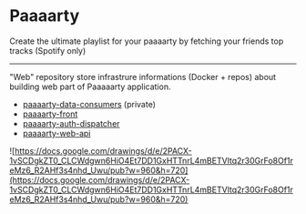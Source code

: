 # Paaaarty 
Create the ultimate playlist for your paaaarty by fetching your friends top tracks (Spotify only)

--------

"Web" repository store infrastrure informations (Docker + repos) about building web part of Paaaaarty application.

- [paaaarty-data-consumers](https://github.com/wittydeveloper/paaaarty-data-consumers) (private)
- [paaaarty-front](http://github.com/thefrenchhouse/paaaarty-front)
- [paaaarty-auth-dispatcher](http://github.com/thefrenchhouse/paaaarty-auth-dispatcher)
- [paaaarty-web-api](https://github.com/thefrenchhouse/paaaarty-web-api)

![https://docs.google.com/drawings/d/e/2PACX-1vSCDgkZT0_CLCWdgwn6HiO4Et7DD1GxHTTnrL4mBETVltq2r30GrFo8Of1reMz6_R2AHf3s4nhd_Uwu/pub?w=960&h=720](https://docs.google.com/drawings/d/e/2PACX-1vSCDgkZT0_CLCWdgwn6HiO4Et7DD1GxHTTnrL4mBETVltq2r30GrFo8Of1reMz6_R2AHf3s4nhd_Uwu/pub?w=960&h=720)
